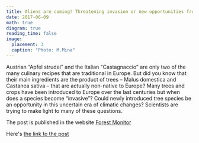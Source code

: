 ```yaml
---
title: Aliens are coming! Threatening invasion or new opportunities from introduced tree species in Europe?
date: 2017-06-09
math: true
diagram: true
reading_time: false  
image:
  placement: 3
  caption: "Photo: M.Mina"
---
```


Austrian “Apfel strudel” and the Italian “Castagnaccio” are only two of the many culinary recipes that are traditional in Europe. But did you know that their main ingredients are the product of trees – Malus domestica and Castanea sativa – that are actually non-native to Europe? Many trees and crops have been introduced to Europe over the last centuries but when does a species become “invasive”? Could newly introduced tree species be an opportunity in this uncertain era of climatic changes? Scientists are trying to make light to many of these questions. 

The post is published in the website [Forest Monitor](https://www.blog.forest-monitor.com/en/) 

Here's [the link to the post](https://www.blog.forest-monitor.com/en/)


